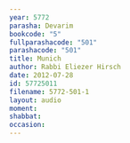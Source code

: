 ```yaml
---
year: 5772
parasha: Devarim
bookcode: "5"
fullparashacode: "501"
parashacode: "501"
title: Munich
author: Rabbi Eliezer Hirsch
date: 2012-07-28
id: 57725011
filename: 5772-501-1
layout: audio
moment: 
shabbat: 
occasion: 
---
```

